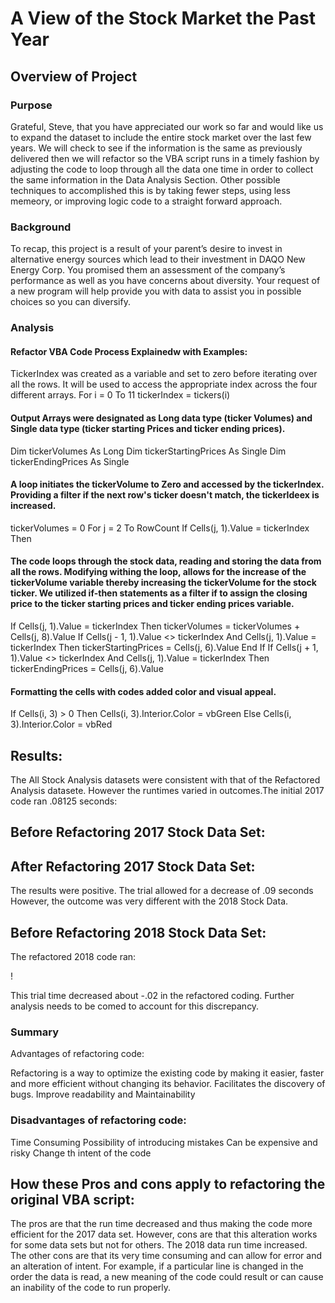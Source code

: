 # A View of the Stock Market the Past Year
## Overview of Project
### Purpose

Grateful, Steve, that you have appreciated our work so far and would like us to expand the dataset to include the entire stock market over the last few years. We will check to see if the information is the same as previously delivered then we will refactor so the VBA script runs in a timely fashion by adjusting the code to loop through all the data one time in order to collect the same information in the Data Analysis Section. Other possible techniques to accomplished this is by taking fewer steps, using less memeory, or improving logic code to a straight forward approach.

### Background

To recap, this project is a result of your parent’s desire to invest in alternative energy sources which lead to their investment in DAQO New Energy Corp. You promised them an assessment of the company’s performance as well as you have concerns about diversity. Your request of a new program will help provide you with data to assist you in possible choices so you can diversify.

### Analysis

#### Refactor VBA Code Process Explainedw with Examples:

TickerIndex was created as a variable and set to zero before iterating over all the rows. It will be used to access the appropriate index across the four different arrays.
For i = 0 To 11 tickerIndex = tickers(i)

#### Output Arrays were designated as Long data type (ticker Volumes) and Single data type (ticker starting Prices and ticker ending prices).

Dim tickerVolumes As Long Dim tickerStartingPrices As Single Dim tickerEndingPrices As Single

#### A loop initiates the tickerVolume to Zero and accessed by the tickerIndex. Providing a filter if the next row's ticker doesn't match, the tickerIdeex is increased.

tickerVolumes = 0 For j = 2 To RowCount If Cells(j, 1).Value = tickerIndex Then

#### The code loops through the stock data, reading and storing the data from all the rows. Modifying withing the loop, allows for the increase of the tickerVolume variable thereby increasing the tickerVolume for the stock ticker. We utilized if-then statements as a filter if to assign the closing price to the ticker starting prices and ticker ending prices variable.

If Cells(j, 1).Value = tickerIndex Then tickerVolumes = tickerVolumes + Cells(j, 8).Value If Cells(j - 1, 1).Value <> tickerIndex And Cells(j, 1).Value = tickerIndex Then tickerStartingPrices = Cells(j, 6).Value End If If Cells(j + 1, 1).Value <> tickerIndex And Cells(j, 1).Value = tickerIndex Then tickerEndingPrices = Cells(j, 6).Value

#### Formatting the cells with codes added color and visual appeal.

If Cells(i, 3) > 0 Then Cells(i, 3).Interior.Color = vbGreen Else Cells(i, 3).Interior.Color = vbRed

## Results:

The All Stock Analysis datasets were consistent with that of the Refactored Analysis datasete. However the runtimes varied in outcomes.The initial 2017 code ran .08125 seconds:

## Before Refactoring 2017 Stock Data Set:


## After Refactoring 2017 Stock Data Set:



The results were positive. The trial allowed for a decrease of .09 seconds However, the outcome was very different with the 2018 Stock Data.

## Before Refactoring 2018 Stock Data Set:



The refactored 2018 code ran:

! 

This trial time decreased about -.02 in the refactored coding. Further analysis needs to be comed to account for this discrepancy.

### Summary
Advantages of refactoring code:

Refactoring is a way to optimize the existing code by making it easier, faster and more efficient without changing its behavior. Facilitates the discovery of bugs. Improve readability and Maintainability

### Disadvantages of refactoring code:

Time Consuming Possibility of introducing mistakes Can be expensive and risky Change th intent of the code

## How these Pros and cons apply to refactoring the original VBA script:
The pros are that the run time decreased and thus making the code more efficient for the 2017 data set. However, cons are that this alteration works for some data sets but not for others. The 2018 data run time increased. The other cons are that its very time consuming and can allow for error and an alteration of intent. For example, if a particular line is changed in the order the data is read, a new meaning of the code could result or can cause an inability of the code to run properly.
